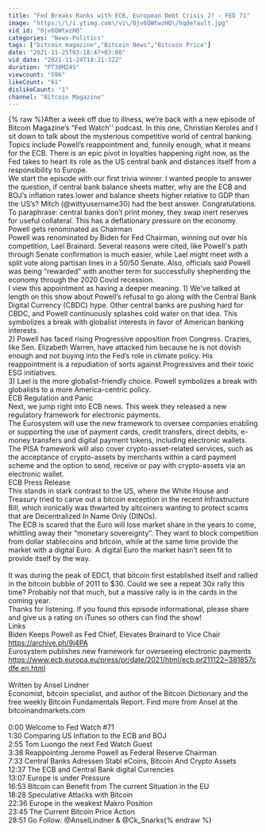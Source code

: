 ```yaml
---
title: "Fed Breaks Ranks with ECB, European Debt Crisis 2? - FED 71"
image: "https:\/\/i.ytimg.com\/vi\/0jv6QWtwzHQ\/hqdefault.jpg"
vid_id: "0jv6QWtwzHQ"
categories: "News-Politics"
tags: ["bitcoin magazine","Bitcoin News","Bitcoin Price"]
date: "2021-11-25T03:18:47+03:00"
vid_date: "2021-11-24T18:21:32Z"
duration: "PT30M24S"
viewcount: "596"
likeCount: "61"
dislikeCount: "1"
channel: "Bitcoin Magazine"
---
```

{% raw %}After a week off due to illness, we’re back with a new episode of Bitcoin Magazine’s “Fed Watch'' podcast. In this one, Christian Keroles and I sit down to talk about the mysterious competitive world of central banking. Topics include Powell’s reappointment and, funnily enough, what it means for the ECB. There is an epic pivot in loyalties happening right now, as the Fed takes to heart its role as the US central bank and distances itself from a responsibility to Europe.<br />We start the episode with our first trivia winner. I wanted people to answer the question, if central bank balance sheets matter, why are the ECB and BOJ’s inflation rates lower and balance sheets higher relative to GDP than the US’s? Mitch (@wittyusername30) had the best answer. Congratulations. To paraphrase: central banks don’t print money, they swap inert reserves for useful collateral. This has a deflationary pressure on the economy. <br />Powell gets renominated as Chairman<br />Powell was renominated by Biden for Fed Chairman, winning out over his competition, Lael Brainard. Several reasons were cited, like Powell's path through Senate confirmation is much easier, while Lael might meet with a split vote along partisan lines in a 50/50 Senate. Also, officials said Powell was being “rewarded” with another term for successfully shepherding the economy through the 2020 Covid recession.<br />I view this appointment as having a deeper meaning. 1) We’ve talked at length on this show about Powell’s refusal to go along with the Central Bank Digital Currency (CBDC) hype. Other central banks are pushing hard for CBDC, and Powell continuously splashes cold water on that idea. This symbolizes a break with globalist interests in favor of American banking interests.<br />2) Powell has faced rising Progressive opposition from Congress. Crazies, like Sen. Elizabeth Warren, have attacked him because he is not dovish enough and not buying into the Fed’s role in climate policy. His reappointment is a repudiation of sorts against Progressives and their toxic ESG initiatives.<br />3) Lael is the more globalist-friendly choice. Powell symbolizes a break with globalists to a more America-centric policy.<br />ECB Regulation and Panic<br />Next, we jump right into ECB news. This week they released a new regulatory framework for electronic payments. <br />The Eurosystem will use the new framework to oversee companies enabling or supporting the use of payment cards, credit transfers, direct debits, e-money transfers and digital payment tokens, including electronic wallets. The PISA framework will also cover crypto-asset-related services, such as the acceptance of crypto-assets by merchants within a card payment scheme and the option to send, receive or pay with crypto-assets via an electronic wallet.<br />ECB Press Release<br />This stands in stark contrast to the US, where the White House and Treasury tried to carve out a bitcoin exception in the recent Infrastructure Bill, which ironically was thwarted by altcoiners wanting to protect scams that are Decentralized In Name Only (DINOs).<br />The ECB is scared that the Euro will lose market share in the years to come, whittling away their “monetary sovereignty”. They want to block competition from dollar stablecoins and bitcoin, while at the same time provide the market with a digital Euro. A digital Euro the market hasn’t seen fit to provide itself by the way.<br /><br />It was during the peak of EDC1, that bitcoin first established itself and rallied in the bitcoin bubble of 2011 to $30. Could we see a repeat 30x rally this time? Probably not that much, but a massive rally is in the cards in the coming year.<br />Thanks for listening. If you found this episode informational, please share and give us a rating on iTunes so others can find the show!<br />Links<br />Biden Keeps Powell as Fed Chief, Elevates Brainard to Vice Chair <a rel="nofollow" target="blank" href="https://archive.ph/9j4PA">https://archive.ph/9j4PA</a><br />Eurosystem publishes new framework for overseeing electronic payments <a rel="nofollow" target="blank" href="https://www.ecb.europa.eu/press/pr/date/2021/html/ecb.pr211122~381857cdfe.en.html">https://www.ecb.europa.eu/press/pr/date/2021/html/ecb.pr211122~381857cdfe.en.html</a><br /><br />Written by Ansel Lindner<br />Economist, bitcoin specialist, and author of the Bitcoin Dictionary and the free weekly Bitcoin Fundamentals Report. Find more from Ansel at the bitcoinandmarkets.com<br /><br />0:00 Welcome to Fed Watch #71<br />1:30 Comparing US Inflation to the ECB and BOJ <br />2:55 Tom Luongo the next Fed Watch Guest <br />3:38 Reappointing Jerome Powell as Federal Reserve Chairman <br />7:33 Central Banks Adressen Stabl eCoins, Bitcoin And Crypto Assets<br />12:37 The ECB and Central Bank digital Currencies<br />13:07 Europe is under Pressure <br />16:53 Bitcoin can Benefit from The current Situation in the EU<br />18:28 Speculative Attacks with Bitcoin <br />22:36 Europe in the weakest Makro Position  <br />23:45 The Current Bitcoin Price Action  <br />28:51 Go Follow: @AnselLindner &amp; @Ck_Snarks{% endraw %}
